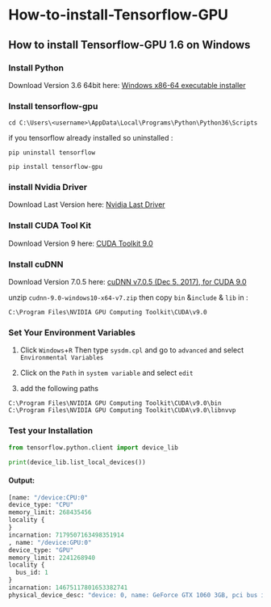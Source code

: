 # How-to-install-Tensorflow-GPU
## How to install Tensorflow-GPU 1.6 on Windows

### Install Python
Download Version 3.6 64bit here: [Windows x86-64 executable installer](https://www.python.org/downloads/release/python-364/)

### Install tensorflow-gpu
````shell
cd C:\Users\<username>\AppData\Local\Programs\Python\Python36\Scripts
````
if you  tensorflow already installed so uninstalled :
````shell
pip uninstall tensorflow
````
````shell
pip install tensorflow-gpu
````

### install Nvidia Driver
Download Last Version here: [Nvidia Last Driver](http://www.nvidia.fr/Download/index.aspx?lang=fr)

### Install CUDA Tool Kit
Download Version 9 here: [CUDA Toolkit 9.0](https://developer.nvidia.com/cuda-90-download-archive?target_os=Windows&target_arch=x86_64&target_version=10&target_type=exelocal)

### Install cuDNN
Download Version 7.0.5 here: [cuDNN v7.0.5 (Dec 5, 2017), for CUDA 9.0](https://developer.nvidia.com/rdp/cudnn-download)

unzip `cudnn-9.0-windows10-x64-v7.zip` then copy `bin` &`include` & `lib` in : 

````shell
C:\Program Files\NVIDIA GPU Computing Toolkit\CUDA\v9.0
````

### Set Your Environment Variables
1. Click `Windows`+`R`  Then type `sysdm.cpl` and go to `advanced` and select `Environmental Variables`   

2. Click on the `Path` in `system variable` and select `edit`      

3. add the following paths

`C:\Program Files\NVIDIA GPU Computing Toolkit\CUDA\v9.0\bin`        
`C:\Program Files\NVIDIA GPU Computing Toolkit\CUDA\v9.0\libnvvp`      

### Test your Installation

```python
from tensorflow.python.client import device_lib

print(device_lib.list_local_devices())
```

#### Output: 

```python
[name: "/device:CPU:0"
device_type: "CPU"
memory_limit: 268435456
locality {
}
incarnation: 7179507163498351914
, name: "/device:GPU:0"
device_type: "GPU"
memory_limit: 2241268940
locality {
  bus_id: 1
}
incarnation: 14675117801653382741
physical_device_desc: "device: 0, name: GeForce GTX 1060 3GB, pci bus id: 0000:23:00.0, compute capability: 6.1"
```

